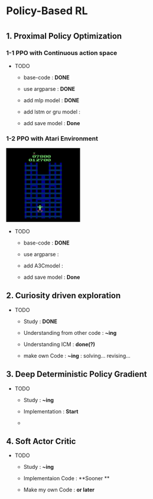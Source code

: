 

# Policy-Based RL

#

## 1. Proximal Policy Optimization

### 1-1 PPO with Continuous action space

* TODO
  - base-code : **DONE**
  
  - use argparse : **DONE**
  
  - add mlp model : **DONE**
    
  - add lstm or gru model :
     
  - add save model : **Done**
  

### 1-2 PPO with Atari Environment

<img src="/image/CrazyClimber.gif" width=200 height=200>

* TODO
  - base-code : **DONE**
  
  - use argparse : 
  
  - add A3Cmodel :
  
  - add save model : **Done**


## 2. Curiosity driven exploration
* TODO
  - Study : **DONE**
  
  - Understanding from other code : **~ing**
  
  - Understanding ICM : **done(?)**
  
  - make own Code : **~ing** : solving... revising...
  
## 3. Deep Deterministic Policy Gradient
* TODO
  - Study : **~ing**
  
  - Implementation : **Start**
  
  - 

## 4. Soft Actor Critic
* TODO
  - Study : **~ing**
  
  - Implementaion Code : **Sooner **
  
  - Make my own Code : **or later**
  
